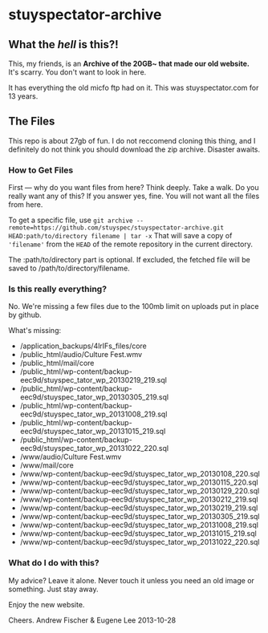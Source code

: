 stuyspectator-archive
=====================

## What the *hell* is this?!

This, my friends, is an **Archive of the 20GB~ that made our old website.** It's scarry. You don't want to look in here.

It has everything the old micfo ftp had on it. This was stuyspectator.com for 13 years.

## The Files
This repo is about 27gb of fun. I do not reccomend cloning this thing, and I definitely do not think you should download the zip archive. Disaster awaits.

### How to Get Files
First — why do you want files from here? Think deeply. Take a walk. Do you really want any of this?
If you answer yes, fine. You will not want all the files from here. 

To get a specific file, use 
`git archive --remote=https://github.com/stuyspec/stuyspectator-archive.git HEAD:path/to/directory filename | tar -x`
That will save a copy of `'filename'` from the `HEAD` of the remote repository in the current directory.

The :path/to/directory part is optional. If excluded, the fetched file will be saved to <current working dir>/path/to/directory/filename.

### Is this really everything?

No. We're missing a few files due to the 100mb limit on uploads put in place by github.

What's missing:
- /application_backups/4lrIFs_files/core
- /public_html/audio/Culture Fest.wmv
- /public_html/mail/core
- /public_html/wp-content/backup-eec9d/stuyspec_tator_wp_20130219_219.sql
- /public_html/wp-content/backup-eec9d/stuyspec_tator_wp_20130305_219.sql
- /public_html/wp-content/backup-eec9d/stuyspec_tator_wp_20131008_219.sql
- /public_html/wp-content/backup-eec9d/stuyspec_tator_wp_20131015_219.sql
- /public_html/wp-content/backup-eec9d/stuyspec_tator_wp_20131022_220.sql
- /www/audio/Culture Fest.wmv
- /www/mail/core
- /www/wp-content/backup-eec9d/stuyspec_tator_wp_20130108_220.sql
- /www/wp-content/backup-eec9d/stuyspec_tator_wp_20130115_220.sql
- /www/wp-content/backup-eec9d/stuyspec_tator_wp_20130129_220.sql
- /www/wp-content/backup-eec9d/stuyspec_tator_wp_20130212_219.sql
- /www/wp-content/backup-eec9d/stuyspec_tator_wp_20130219_219.sql
- /www/wp-content/backup-eec9d/stuyspec_tator_wp_20130305_219.sql
- /www/wp-content/backup-eec9d/stuyspec_tator_wp_20131008_219.sql
- /www/wp-content/backup-eec9d/stuyspec_tator_wp_20131015_219.sql
- /www/wp-content/backup-eec9d/stuyspec_tator_wp_20131022_220.sql


### What do I do with this?

My advice? Leave it alone. Never touch it unless you need an old image or something. Just stay away.

Enjoy the new website.


Cheers.
Andrew Fischer & Eugene Lee
2013-10-28
